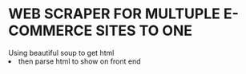 <h1> WEB SCRAPER FOR MULTUPLE E-COMMERCE SITES TO ONE</h1>

<BODY> Using beautiful soup to get html</BODY>
<li>then parse html to show on front end</li>
